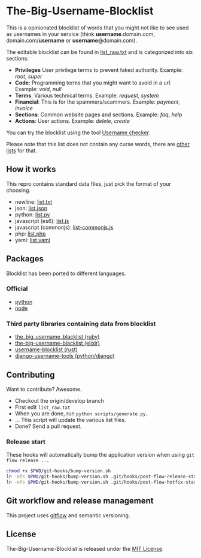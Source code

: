# The-Big-Username-Blocklist
This is a opinionated blocklist of words that you might not like to see used as usernames in your service (think **username**.domain.com, domain.com/**username** or **username**@domain.com).

The editable blocklist can be found in [list_raw.txt](list_raw.txt) and is categorized into six sections:

- **Privileges** User privilege terms to prevent faked authority. Example: _root_, _super_
- **Code**: Programming terms that you might want to avoid in a url. Example: _void_, _null_
- **Terms**: Various technical terms. Example: _request_, _system_
- **Financial**: This is for the spammers/scammers. Example: _payment_, _invoice_
- **Sections**: Common website pages and sections. Example: _faq_, _help_
- **Actions**: User actions. Example: _delete_, _create_

You can try the blocklist using the tool [Username checker](http://marteinn.github.io/The-Big-Username-Blacklist-JS/).

Please note that this list does not contain any curse words, there are [other lists](https://github.com/shutterstock/List-of-Dirty-Naughty-Obscene-and-Otherwise-Bad-Words) for that.


## How it works

This repro contains standard data files, just pick the format of your choosing.

- newline: [list.txt](list.txt)
- json: [list.json](list.json)
- python: [list.py](list.py)
- javascript (es6): [list.js](list.js)
- javascript (commonjs): [list-commonjs.js](list-commonjs.js)
- php: [list.php](list.php)
- yaml: [list.yaml](list.yaml)


## Packages

Blocklist has been ported to different languages.

### Official
- [python](https://github.com/marteinn/the-big-username-blacklist-python)
- [node](https://github.com/marteinn/the-big-username-blacklist-js)

### Third party libraries containing data from blocklist
- [the_big_username_blacklist (ruby)](https://github.com/unlearned/the_big_username_blacklist)
- [the-big-username-blacklist (elixir)](https://github.com/dcrtantuco/the-big-username-blacklist)
- [username-blocklist (rust)](https://lib.rs/crates/username-blocklist)
- [django-username-tools (python/django)](https://github.com/poudel/django-username-tools)


## Contributing

Want to contribute? Awesome.

- Checkout the origin/develop branch
- First edit `list_raw.txt`
- When you are done, run `python scripts/generate.py`.
- ... This script will update the various list files.
- Done? Send a pull request.


### Release start

These hooks will automatically bump the application version when using `git flow release ...`

```bash
chmod +x $PWD/git-hooks/bump-version.sh
ln -nfs $PWD/git-hooks/bump-version.sh .git/hooks/post-flow-release-start
ln -nfs $PWD/git-hooks/bump-version.sh .git/hooks/post-flow-hotfix-start
```

## Git workflow and release management

This project uses [gitflow](https://www.atlassian.com/git/tutorials/comparing-workflows/gitflow-workflow) and semantic versioning.


## License

The-Big-Username-Blocklist is released under the [MIT License](http://www.opensource.org/licenses/MIT).
